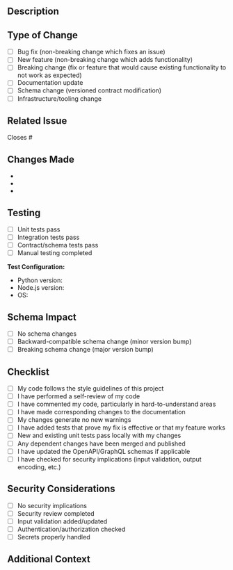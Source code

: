 ## Description

<!-- Provide a brief description of the changes in this PR -->

## Type of Change

<!-- Mark the relevant option with an "x" -->

- [ ] Bug fix (non-breaking change which fixes an issue)
- [ ] New feature (non-breaking change which adds functionality)
- [ ] Breaking change (fix or feature that would cause existing functionality to not work as expected)
- [ ] Documentation update
- [ ] Schema change (versioned contract modification)
- [ ] Infrastructure/tooling change

## Related Issue

<!-- Link to the issue this PR addresses. Use "Closes #123" or "Fixes #123" to auto-close the issue -->

Closes #

## Changes Made

<!-- List the key changes made in this PR -->

- 
- 
- 

## Testing

<!-- Describe the tests you ran and how to reproduce them -->

- [ ] Unit tests pass
- [ ] Integration tests pass
- [ ] Contract/schema tests pass
- [ ] Manual testing completed

**Test Configuration:**
- Python version:
- Node.js version:
- OS:

## Schema Impact

<!-- If this PR modifies schemas, describe the changes -->

- [ ] No schema changes
- [ ] Backward-compatible schema change (minor version bump)
- [ ] Breaking schema change (major version bump)

## Checklist

<!-- Mark completed items with an "x" -->

- [ ] My code follows the style guidelines of this project
- [ ] I have performed a self-review of my code
- [ ] I have commented my code, particularly in hard-to-understand areas
- [ ] I have made corresponding changes to the documentation
- [ ] My changes generate no new warnings
- [ ] I have added tests that prove my fix is effective or that my feature works
- [ ] New and existing unit tests pass locally with my changes
- [ ] Any dependent changes have been merged and published
- [ ] I have updated the OpenAPI/GraphQL schemas if applicable
- [ ] I have checked for security implications (input validation, output encoding, etc.)

## Security Considerations

<!-- Describe any security implications of this change -->

- [ ] No security implications
- [ ] Security review completed
- [ ] Input validation added/updated
- [ ] Authentication/authorization checked
- [ ] Secrets properly handled

## Additional Context

<!-- Add any other context, screenshots, or information about the PR here -->
